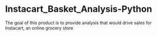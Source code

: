 # Instacart_Basket_Analysis-Python
The goal of this product is to provide analysis that would drive sales for Instacart, an online grocery store
